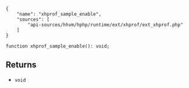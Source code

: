 ``` yamlmeta
{
    "name": "xhprof_sample_enable",
    "sources": [
        "api-sources/hhvm/hphp/runtime/ext/xhprof/ext_xhprof.php"
    ]
}
```




``` Hack
function xhprof_sample_enable(): void;
```




## Returns




+ ` void `
<!-- HHAPIDOC -->
